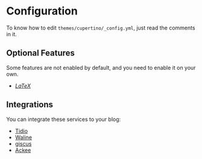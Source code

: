 # Configuration

To know how to edit `themes/cupertino/_config.yml`, just read the comments in it.

## Optional Features

Some features are not enabled by default, and you need to enable it on your own.

- [$LaTeX$](./features/latex.md)

## Integrations

You can integrate these services to your blog:

- [Tidio](./integrations/tidio.md)
- [Waline](./integrations/waline.md)
- [giscus](./integrations/giscus.md)
- [Ackee](./integrations/ackee.md)
